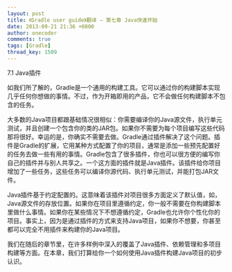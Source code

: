 ```yaml
---
layout: post
title: 《Gradle user guide》翻译 — 第七章 Java快速开始
date: 2013-09-21 21:36 +0800
author: onecoder
comments: true
tags: [Gradle]
thread_key: 1509
---
```

7.1 Java插件
	<p>
		如我们所了解的，Gradle是一个通用的构建工具。它可以通过你的构建脚本实现几乎任何你想做的事情。不过，作为开箱即用的产品，它不会做任何构建脚本不包含的任务。</p>
	大多数的Java项目都跟基础情况很相似：你需要编译你的Java源文件，执行单元测试，并且创建一个包含你的类的JAR包。如果你不需要为每个项目编写这些代码那将很好。幸运的是，你确实不需要去做。Gradle通过插件解决了这个问题。插件是Gradle的扩展，它用某种方式配置了你的项目，通常是添加一些预先配置好的任务去做一些有用的事情。Gradle包含了很多插件，你也可以很方便的编写你自己的插件并与别人共享之。一个这方面的插件就是Java插件。该插件给你项目增加了一些任务，这些任务可以编译你源代码、执行单元测试，并能打包JAR文件。
	<p>
		Java插件基于约定配置的。这意味着该插件对项目很多方面定义了默认值，如，Java源文件的存放位置。如果你在项目里遵循约定，你一般不需要在你构建脚本里做什么事情。如果你在某些情况下不想遵循约定，Gradle也允许你个性化你的项目。事实上，因为是通过插件的方式来支持Java项目，如果你不想要，你甚至都可以完全不用插件来构建你的Java项目。</p>
	我们在随后的章节里，在许多样例中深入的覆盖了Java插件、依赖管理和多项目构建等方面。在本章，我们打算给你一个如何使用Java插件构建Java项目的初步认识。</div>

